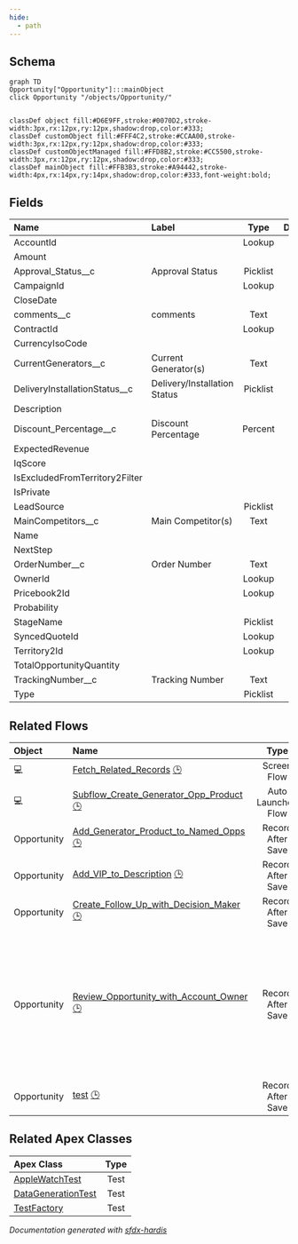 ```yaml
---
hide:
  - path
---
```



## Schema

```mermaid
graph TD
Opportunity["Opportunity"]:::mainObject
click Opportunity "/objects/Opportunity/"


classDef object fill:#D6E9FF,stroke:#0070D2,stroke-width:3px,rx:12px,ry:12px,shadow:drop,color:#333;
classDef customObject fill:#FFF4C2,stroke:#CCAA00,stroke-width:3px,rx:12px,ry:12px,shadow:drop,color:#333;
classDef customObjectManaged fill:#FFD8B2,stroke:#CC5500,stroke-width:3px,rx:12px,ry:12px,shadow:drop,color:#333;
classDef mainObject fill:#FFB3B3,stroke:#A94442,stroke-width:4px,rx:14px,ry:14px,shadow:drop,color:#333,font-weight:bold;

```


<!-- Object description -->

## Fields

| Name      | Label | Type | Description |
| :-------- | :---- | :--: | :---------- | 
| AccountId |  | Lookup | <!-- --> |
| Amount |  |  | <!-- --> |
| Approval_Status__c | Approval Status | Picklist | <!-- --> |
| CampaignId |  | Lookup | <!-- --> |
| CloseDate |  |  | <!-- --> |
| comments__c | comments | Text | <!-- --> |
| ContractId |  | Lookup | <!-- --> |
| CurrencyIsoCode |  |  | <!-- --> |
| CurrentGenerators__c | Current Generator(s) | Text | <!-- --> |
| DeliveryInstallationStatus__c | Delivery/Installation Status | Picklist | <!-- --> |
| Description |  |  | <!-- --> |
| Discount_Percentage__c | Discount Percentage | Percent | <!-- --> |
| ExpectedRevenue |  |  | <!-- --> |
| IqScore |  |  | <!-- --> |
| IsExcludedFromTerritory2Filter |  |  | <!-- --> |
| IsPrivate |  |  | <!-- --> |
| LeadSource |  | Picklist | <!-- --> |
| MainCompetitors__c | Main Competitor(s) | Text | <!-- --> |
| Name |  |  | <!-- --> |
| NextStep |  |  | <!-- --> |
| OrderNumber__c | Order Number | Text | <!-- --> |
| OwnerId |  | Lookup | <!-- --> |
| Pricebook2Id |  | Lookup | <!-- --> |
| Probability |  |  | <!-- --> |
| StageName |  | Picklist | <!-- --> |
| SyncedQuoteId |  | Lookup | <!-- --> |
| Territory2Id |  | Lookup | <!-- --> |
| TotalOpportunityQuantity |  |  | <!-- --> |
| TrackingNumber__c | Tracking Number | Text | <!-- --> |
| Type |  | Picklist | <!-- --> |


## Related Flows

| Object | Name      | Type | Description |
| :----  | :-------- | :--: | :---------- | 
| 💻 | [Fetch_Related_Records](../flows/Fetch_Related_Records.md) [🕒](../flows/Fetch_Related_Records-history.md) |  Screen Flow | <!-- --> |
| 💻 | [Subflow_Create_Generator_Opp_Product](../flows/Subflow_Create_Generator_Opp_Product.md) [🕒](../flows/Subflow_Create_Generator_Opp_Product-history.md) |  Auto Launched Flow | <!-- --> |
| Opportunity | [Add_Generator_Product_to_Named_Opps](../flows/Add_Generator_Product_to_Named_Opps.md) [🕒](../flows/Add_Generator_Product_to_Named_Opps-history.md) |  Record After Save | <!-- --> |
| Opportunity | [Add_VIP_to_Description](../flows/Add_VIP_to_Description.md) [🕒](../flows/Add_VIP_to_Description-history.md) |  Record After Save | <!-- --> |
| Opportunity | [Create_Follow_Up_with_Decision_Maker](../flows/Create_Follow_Up_with_Decision_Maker.md) [🕒](../flows/Create_Follow_Up_with_Decision_Maker-history.md) |  Record After Save | <!-- --> |
| Opportunity | [Review_Opportunity_with_Account_Owner](../flows/Review_Opportunity_with_Account_Owner.md) [🕒](../flows/Review_Opportunity_with_Account_Owner-history.md) |  Record After Save | When a high-value opportunity is ready for negotiation and review, create a task for the owner to follow up with the account owner |
| Opportunity | [test](../flows/test.md) [🕒](../flows/test-history.md) |  Record After Save | <!-- --> |


## Related Apex Classes

| Apex Class | Type |
| :----      | :--: | 
| [AppleWatchTest](../apex/AppleWatchTest.md) | Test |
| [DataGenerationTest](../apex/DataGenerationTest.md) | Test |
| [TestFactory](../apex/TestFactory.md) | Test |




_Documentation generated with [sfdx-hardis](https://sfdx-hardis.cloudity.com)_
